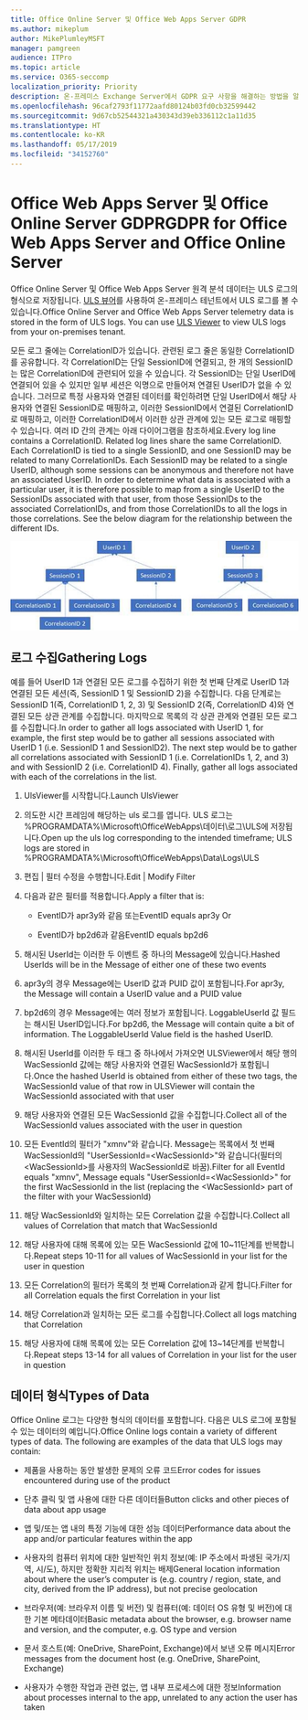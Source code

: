 ```yaml
---
title: Office Online Server 및 Office Web Apps Server GDPR
ms.author: mikeplum
author: MikePlumleyMSFT
manager: pamgreen
audience: ITPro
ms.topic: article
ms.service: O365-seccomp
localization_priority: Priority
description: 온-프레미스 Exchange Server에서 GDPR 요구 사항을 해결하는 방법을 알아보세요.
ms.openlocfilehash: 96caf2793f11772aafd80124b03fd0cb32599442
ms.sourcegitcommit: 9d67cb52544321a430343d39eb336112c1a11d35
ms.translationtype: HT
ms.contentlocale: ko-KR
ms.lasthandoff: 05/17/2019
ms.locfileid: "34152760"
---
```

# <a name="gdpr-for-office-web-apps-server-and-office-online-server"></a><span data-ttu-id="ee6ad-103">Office Web Apps Server 및 Office Online Server GDPR</span><span class="sxs-lookup"><span data-stu-id="ee6ad-103">GDPR for Office Web Apps Server and Office Online Server</span></span>

<span data-ttu-id="ee6ad-p101">Office Online Server 및 Office Web Apps Server 원격 분석 데이터는 ULS 로그의 형식으로 저장됩니다. [ULS 뷰어](https://www.microsoft.com/en-us/download/details.aspx?id=44020)를 사용하여 온-프레미스 테넌트에서 ULS 로그를 볼 수 있습니다.</span><span class="sxs-lookup"><span data-stu-id="ee6ad-p101">Office Online Server and Office Web Apps Server telemetry data is stored in the form of ULS logs. You can use [ULS Viewer](https://www.microsoft.com/en-us/download/details.aspx?id=44020) to view ULS logs from your on-premises tenant.</span></span>

<span data-ttu-id="ee6ad-p102">모든 로그 줄에는 CorrelationID가 있습니다. 관련된 로그 줄은 동일한 CorrelationID를 공유합니다. 각 CorrelationID는 단일 SessionID에 연결되고, 한 개의 SessionID는 많은 CorrelationID에 관련되어 있을 수 있습니다. 각 SessionID는 단일 UserID에 연결되어 있을 수 있지만 일부 세션은 익명으로 만들어져 연결된 UserID가 없을 수 있습니다. 그러므로 특정 사용자와 연결된 데이터를 확인하려면 단일 UserID에서 해당 사용자와 연결된 SessionID로 매핑하고, 이러한 SessionID에서 연결된 CorrelationID로 매핑하고, 이러한 CorrelationID에서 이러한 상관 관계에 있는 모든 로그로 매핑할 수 있습니다. 여러 ID 간의 관계는 아래 다이어그램을 참조하세요.</span><span class="sxs-lookup"><span data-stu-id="ee6ad-p102">Every log line contains a CorrelationID. Related log lines share the same CorrelationID. Each CorrelationID is tied to a single SessionID, and one SessionID may be related to many CorrelationIDs. Each SessionID may be related to a single UserID, although some sessions can be anonymous and therefore not have an associated UserID. In order to determine what data is associated with a particular user, it is therefore possible to map from a single UserID to the SessionIDs associated with that user, from those SessionIDs to the associated CorrelationIDs, and from those CorrelationIDs to all the logs in those correlations. See the below diagram for the relationship between the different IDs.</span></span>

![](media/gdpr-for-office-online-server-image1.jpg)

## <a name="gathering-logs"></a><span data-ttu-id="ee6ad-112">로그 수집</span><span class="sxs-lookup"><span data-stu-id="ee6ad-112">Gathering Logs</span></span>

<span data-ttu-id="ee6ad-p103">예를 들어 UserID 1과 연결된 모든 로그를 수집하기 위한 첫 번째 단계로 UserID 1과 연결된 모든 세션(즉, SessionID 1 및 SessionID 2)을 수집합니다. 다음 단계로는 SessionID 1(즉, CorrelationID 1, 2, 3) 및 SessionID 2(즉, CorrelationID 4)와 연결된 모든 상관 관계를 수집합니다. 마지막으로 목록의 각 상관 관계와 연결된 모든 로그를 수집합니다.</span><span class="sxs-lookup"><span data-stu-id="ee6ad-p103">In order to gather all logs associated with UserID 1, for example, the first step would be to gather all sessions associated with UserID 1 (i.e. SessionID 1 and SessionID2). The next step would be to gather all correlations associated with SessionID 1 (i.e. CorrelationIDs 1, 2, and 3) and with SessionID 2 (i.e. CorrelationID 4). Finally, gather all logs associated with each of the correlations in the list.</span></span>

1.  <span data-ttu-id="ee6ad-116">UlsViewer를 시작합니다.</span><span class="sxs-lookup"><span data-stu-id="ee6ad-116">Launch UlsViewer</span></span>

2.  <span data-ttu-id="ee6ad-117">의도한 시간 프레임에 해당하는 uls 로그를 엽니다. ULS 로그는 %PROGRAMDATA%\\Microsoft\\OfficeWebApps\\데이터\\로그\\ULS에 저장됩니다.</span><span class="sxs-lookup"><span data-stu-id="ee6ad-117">Open up the uls log corresponding to the intended timeframe; ULS logs are stored in %PROGRAMDATA%\\Microsoft\\OfficeWebApps\\Data\\Logs\\ULS</span></span>

3.  <span data-ttu-id="ee6ad-118">편집 | 필터 수정을 수행합니다.</span><span class="sxs-lookup"><span data-stu-id="ee6ad-118">Edit | Modify Filter</span></span>

4.  <span data-ttu-id="ee6ad-119">다음과 같은 필터를 적용합니다.</span><span class="sxs-lookup"><span data-stu-id="ee6ad-119">Apply a filter that is:</span></span>

    -   <span data-ttu-id="ee6ad-120">EventID가 apr3y와 같음 또는</span><span class="sxs-lookup"><span data-stu-id="ee6ad-120">EventID equals apr3y Or</span></span>

    -   <span data-ttu-id="ee6ad-121">EventID가 bp2d6과 같음</span><span class="sxs-lookup"><span data-stu-id="ee6ad-121">EventID equals bp2d6</span></span>

5.  <span data-ttu-id="ee6ad-122">해시된 UserId는 이러한 두 이벤트 중 하나의 Message에 있습니다.</span><span class="sxs-lookup"><span data-stu-id="ee6ad-122">Hashed UserIds will be in the Message of either one of these two events</span></span>

6.  <span data-ttu-id="ee6ad-123">apr3y의 경우 Message에는 UserID 값과 PUID 값이 포함됩니다.</span><span class="sxs-lookup"><span data-stu-id="ee6ad-123">For apr3y, the Message will contain a UserID value and a PUID value</span></span>

7.  <span data-ttu-id="ee6ad-p104">bp2d6의 경우 Message에는 여러 정보가 포함됩니다. LoggableUserId 값 필드는 해시된 UserID입니다.</span><span class="sxs-lookup"><span data-stu-id="ee6ad-p104">For bp2d6, the Message will contain quite a bit of information. The LoggableUserId Value field is the hashed UserID.</span></span>

8.  <span data-ttu-id="ee6ad-126">해시된 UserId를 이러한 두 태그 중 하나에서 가져오면 ULSViewer에서 해당 행의 WacSessionId 값에는 해당 사용자와 연결된 WacSessionId가 포함됩니다.</span><span class="sxs-lookup"><span data-stu-id="ee6ad-126">Once the hashed UserId is obtained from either of these two tags, the WacSessionId value of that row in ULSViewer will contain the WacSessionId associated with that user</span></span>

9.  <span data-ttu-id="ee6ad-127">해당 사용자와 연결된 모든 WacSessionId 값을 수집합니다.</span><span class="sxs-lookup"><span data-stu-id="ee6ad-127">Collect all of the WacSessionId values associated with the user in question</span></span>

10. <span data-ttu-id="ee6ad-128">모든 EventId의 필터가 "xmnv"와 같습니다. Message는 목록에서 첫 번째 WacSessionId의 "UserSessionId=\<WacSessionId\>"와 같습니다(필터의 \<WacSessionId\>를 사용자의 WacSessionId로 바꿈).</span><span class="sxs-lookup"><span data-stu-id="ee6ad-128">Filter for all EventId equals "xmnv", Message equals "UserSessionId=\<WacSessionId\>" for the first WacSessionId in the list (replacing the \<WacSessionId\> part of the filter with your WacSessionId)</span></span>

11. <span data-ttu-id="ee6ad-129">해당 WacSessionId와 일치하는 모든 Correlation 값을 수집합니다.</span><span class="sxs-lookup"><span data-stu-id="ee6ad-129">Collect all values of Correlation that match that WacSessionId</span></span>

12. <span data-ttu-id="ee6ad-130">해당 사용자에 대해 목록에 있는 모든 WacSessionId 값에 10~11단계를 반복합니다.</span><span class="sxs-lookup"><span data-stu-id="ee6ad-130">Repeat steps 10-11 for all values of WacSessionId in your list for the user in question</span></span>

13. <span data-ttu-id="ee6ad-131">모든 Correlation의 필터가 목록의 첫 번째 Correlation과 같게 합니다.</span><span class="sxs-lookup"><span data-stu-id="ee6ad-131">Filter for all Correlation equals the first Correlation in your list</span></span>

14. <span data-ttu-id="ee6ad-132">해당 Correlation과 일치하는 모든 로그를 수집합니다.</span><span class="sxs-lookup"><span data-stu-id="ee6ad-132">Collect all logs matching that Correlation</span></span>

15. <span data-ttu-id="ee6ad-133">해당 사용자에 대해 목록에 있는 모든 Correlation 값에 13~14단계를 반복합니다.</span><span class="sxs-lookup"><span data-stu-id="ee6ad-133">Repeat steps 13-14 for all values of Correlation in your list for the user in question</span></span>

## <a name="types-of-data"></a><span data-ttu-id="ee6ad-134">데이터 형식</span><span class="sxs-lookup"><span data-stu-id="ee6ad-134">Types of Data</span></span>

<span data-ttu-id="ee6ad-p105">Office Online 로그는 다양한 형식의 데이터를 포함합니다. 다음은 ULS 로그에 포함될 수 있는 데이터의 예입니다.</span><span class="sxs-lookup"><span data-stu-id="ee6ad-p105">Office Online logs contain a variety of different types of data. The following are examples of the data that ULS logs may contain:</span></span>

-   <span data-ttu-id="ee6ad-137">제품을 사용하는 동안 발생한 문제의 오류 코드</span><span class="sxs-lookup"><span data-stu-id="ee6ad-137">Error codes for issues encountered during use of the product</span></span>

-   <span data-ttu-id="ee6ad-138">단추 클릭 및 앱 사용에 대한 다른 데이터들</span><span class="sxs-lookup"><span data-stu-id="ee6ad-138">Button clicks and other pieces of data about app usage</span></span>

-   <span data-ttu-id="ee6ad-139">앱 및/또는 앱 내의 특정 기능에 대한 성능 데이터</span><span class="sxs-lookup"><span data-stu-id="ee6ad-139">Performance data about the app and/or particular features within the app</span></span>

-   <span data-ttu-id="ee6ad-140">사용자의 컴퓨터 위치에 대한 일반적인 위치 정보(예: IP 주소에서 파생된 국가/지역, 시/도), 하지만 정확한 지리적 위치는 배제</span><span class="sxs-lookup"><span data-stu-id="ee6ad-140">General location information about where the user’s computer is (e.g. country / region, state, and city, derived from the IP address), but not precise geolocation</span></span>

-   <span data-ttu-id="ee6ad-141">브라우저(예: 브라우저 이름 및 버전) 및 컴퓨터(예: 데이터 OS 유형 및 버전)에 대한 기본 메타데이터</span><span class="sxs-lookup"><span data-stu-id="ee6ad-141">Basic metadata about the browser, e.g. browser name and version, and the computer, e.g. OS type and version</span></span>

-   <span data-ttu-id="ee6ad-142">문서 호스트(예: OneDrive, SharePoint, Exchange)에서 보낸 오류 메시지</span><span class="sxs-lookup"><span data-stu-id="ee6ad-142">Error messages from the document host (e.g. OneDrive, SharePoint, Exchange)</span></span>

-   <span data-ttu-id="ee6ad-143">사용자가 수행한 작업과 관련 없는, 앱 내부 프로세스에 대한 정보</span><span class="sxs-lookup"><span data-stu-id="ee6ad-143">Information about processes internal to the app, unrelated to any action the user has taken</span></span>
